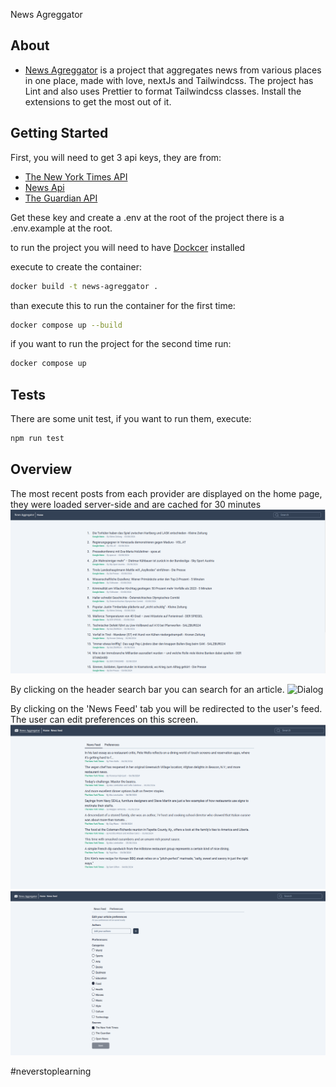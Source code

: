 News Agreggator

## About

- [News Agreggator](https://news-aggregator-web-app.vercel.app/) is a project that aggregates news from various places in one place, made with love, nextJs and Tailwindcss.
The project has Lint and also uses Prettier to format Tailwindcss classes. Install the extensions to get the most out of it.

## Getting Started

First, you will need to get 3 api keys, they are from:

- [The New York Times API](https://developer.nytimes.com/)
- [News Api](https://newsapi.org/)
- [The Guardian API](https://open-platform.theguardian.com/)

Get these key and create a .env at the root of the project
there is a .env.example at the root.

to run the project you will need to have [Dockcer](https://www.docker.com/) installed 

execute to create the container:
```bash
docker build -t news-agreggator .
```
than execute this to run the container for the first time:
```bash
docker compose up --build
```
if you want to run the project for the second time run:
```bash
docker compose up
```

## Tests

There are some unit test, if you want to run them, execute:
```bash
npm run test
```

## Overview

The most recent posts from each provider are displayed on the home page, they were loaded server-side and are cached for 30 minutes
![Home](assets/home.png)

By clicking on the header search bar you can search for an article.
![Dialog](dialog/dialog.png)

By clicking on the 'News Feed' tab you will be redirected to the user's feed. The user can edit preferences on this screen.
![Dialog](assets/news_feed.png)
![Dialog](assets/preferences.png)

#neverstoplearning